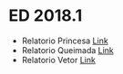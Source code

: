 # ED 2018.1

- Relatorio Princesa [Link](https://github.com/wesk4fun/weskley_ed/blob/master/01_Princesa_ED/Relatorio_Princesa.txt)
- Relatorio Queimada [Link](https://github.com/wesk4fun/weskley_ed/blob/master/02_Queimada_ED/relatorio_queimada.txt)
- Relatorio Vetor [Link](https://github.com/wesk4fun/weskley_ed/blob/master/03_Vetor_ED/Relatorio_Vetor.txt)
